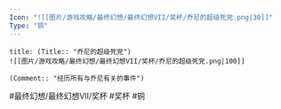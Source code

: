 ```yaml
---
Icon: "![[图片/游戏攻略/最终幻想/最终幻想VII/奖杯/乔尼的超级死党.png|30]]"
Type: "铜"
---
```

```ad-common-bronze-trophy
title: (Title:: "乔尼的超级死党")
![[图片/游戏攻略/最终幻想/最终幻想VII/奖杯/乔尼的超级死党.png|100]]

(Comment:: "经历所有与乔尼有关的事件")
```

#最终幻想/最终幻想VII/奖杯 #奖杯 #铜
